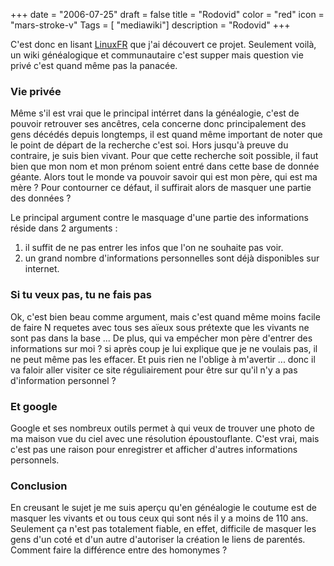 +++
date = "2006-07-25"
draft = false
title = "Rodovid"
color = "red"
icon = "mars-stroke-v"
Tags = [ "mediawiki"]
description = "Rodovid"
+++

C'est donc en lisant [LinuxFR](http://linuxfr.org/2006/06/24/21002.html)
que j'ai découvert ce projet. Seulement voilà, un wiki généalogique et
communautaire c'est supper mais question vie privé c'est quand même pas
la panacée.

### Vie privée

Même s'il est vrai que le principal intérret dans la généalogie, c'est
de pouvoir retrouver ses ancêtres, cela concerne donc principalement des
gens décédés depuis longtemps, il est quand même important de noter que
le point de départ de la recherche c'est soi. Hors jusqu'à preuve du
contraire, je suis bien vivant. Pour que cette recherche soit possible,
il faut bien que mon nom et mon prénom soient entré dans cette base de
donnée géante. Alors tout le monde va pouvoir savoir qui est mon père,
qui est ma mère ? Pour contourner ce défaut, il suffirait alors de
masquer une partie des données ?

Le principal argument contre le masquage d'une partie des informations
réside dans 2 arguments :

1.  il suffit de ne pas entrer les infos que l'on ne souhaite pas voir.
2.  un grand nombre d'informations personnelles sont déjà disponibles
    sur internet.

### Si tu veux pas, tu ne fais pas

Ok, c'est bien beau comme argument, mais c'est quand même moins facile
de faire N requetes avec tous ses aïeux sous prétexte que les vivants ne
sont pas dans la base ... De plus, qui va empécher mon père d'entrer des
informations sur moi ? si après coup je lui explique que je ne voulais
pas, il ne peut même pas les effacer. Et puis rien ne l'oblige à
m'avertir ... donc il va faloir aller visiter ce site réguliairement
pour être sur qu'il n'y a pas d'information personnel ?

### Et google

Google et ses nombreux outils permet à qui veux de trouver une photo de
ma maison vue du ciel avec une résolution époustouflante. C'est vrai,
mais c'est pas une raison pour enregistrer et afficher d'autres
informations personnels.

### Conclusion

En creusant le sujet je me suis aperçu qu'en généalogie le coutume est
de masquer les vivants et ou tous ceux qui sont nés il y a moins de 110
ans. Seulement ça n'est pas totalement fiable, en effet, difficile de
masquer les gens d'un coté et d'un autre d'autoriser la création le
liens de parentés. Comment faire la différence entre des homonymes ?
